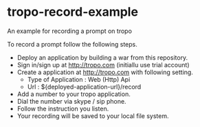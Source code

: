 # tropo-record-example
An example for recording a prompt on tropo

To record a prompt follow the following steps.
* Deploy an application by building a war from this repository.
* Sign in/sign up at http://tropo.com (initiallu use trial account)
* Create a application at http://tropo.com with following setting.
    * Type of Application : Web (Http) Api
    * Url : ${deployed-application-url}/record
* Add a number to your tropo application.
* Dial the number via skype / sip phone.
* Follow the instruction you listen.
* Your recording will be saved to your local file system.
